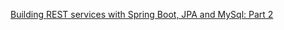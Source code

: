 
[Building REST services with Spring Boot, JPA and MySql: Part 2](http://www.operatornew.com/2017/05/building-rest-services-with-spring-boot-jpa-mysql-part2.html)

